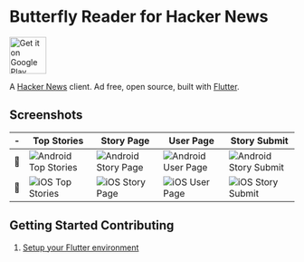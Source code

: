 # Butterfly Reader for Hacker News

<a href='https://play.google.com/store/apps/details?id=io.orleans.hnflutter'><img alt='Get it on Google Play' height='65px' src='https://play.google.com/intl/en_us/badges/images/generic/en_badge_web_generic.png'/></a>

A [Hacker News](https://news.ycombinator.com) client. Ad free, open source, built with [Flutter](https://flutter.io).

## Screenshots

-|Top Stories|Story Page|User Page|Story Submit
-|-|-|-|-
🤖 | ![Android Top Stories](https://raw.githubusercontent.com/dudeofawesome/hn_flutter/master/screenshots/android/top-stories.png) | ![Android Story Page](https://raw.githubusercontent.com/dudeofawesome/hn_flutter/master/screenshots/android/story-page.png) | ![Android User Page](https://raw.githubusercontent.com/dudeofawesome/hn_flutter/master/screenshots/android/user-page.png) | ![Android Story Submit](https://raw.githubusercontent.com/dudeofawesome/hn_flutter/master/screenshots/android/story-submit.png)
🍏 | ![iOS Top Stories](https://raw.githubusercontent.com/dudeofawesome/hn_flutter/master/screenshots/ios/top-stories.png) | ![iOS Story Page](https://raw.githubusercontent.com/dudeofawesome/hn_flutter/master/screenshots/ios/story-page.png) | ![iOS User Page](https://raw.githubusercontent.com/dudeofawesome/hn_flutter/master/screenshots/ios/user-page.png) | ![iOS Story Submit](https://raw.githubusercontent.com/dudeofawesome/hn_flutter/master/screenshots/ios/story-submit.png)

## Getting Started Contributing

1. [Setup your Flutter environment](https://flutter.io/setup/)

